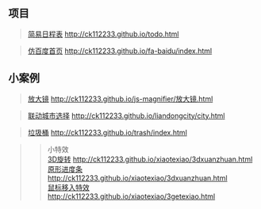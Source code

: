 项目
--
>[简易日程表](http://ck112233.github.io/todo.html)
http://ck112233.github.io/todo.html

>[仿百度首页](http://ck112233.github.io/fa-baidu/index.html)
http://ck112233.github.io/fa-baidu/index.html


小案例
--
>[放大镜](http://ck112233.github.io/js-magnifier/放大镜.html)
http://ck112233.github.io/js-magnifier/放大镜.html

>[联动城市选择](http://ck112233.github.io/liandongcity/city.html)
http://ck112233.github.io/liandongcity/city.html

>[垃圾桶](http://ck112233.github.io/trash/index.html)
http://ck112233.github.io/trash/index.html

>>小特效  
[3D旋转](http://ck112233.github.io/xiaotexiao/3dxuanzhuan.html)
http://ck112233.github.io/xiaotexiao/3dxuanzhuan.html                                    
[原形进度条](http://ck112233.github.io/xiaotexiao/loading.html)http://ck112233.github.io/xiaotexiao/3dxuanzhuan.html              
[鼠标移入特效](http://ck112233.github.io/xiaotexiao/3getexiao.html)
http://ck112233.github.io/xiaotexiao/3getexiao.html

